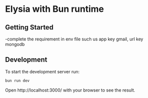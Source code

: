 # Elysia with Bun runtime

## Getting Started
-complete the requirement in env file such us app key gmail, url key mongodb

## Development
To start the development server run:
```bash
bun run dev
```

Open http://localhost:3000/ with your browser to see the result.

